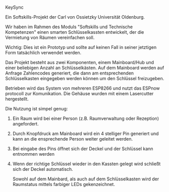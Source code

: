 KeySync

Ein Softskills-Projekt der Carl von Ossietzky Universität Oldenburg.

Wir haben im Rahmen des Moduls "Softskills und Technische Kompetenzen" einen smarten Schlüsselkassten entwickelt, der die Vermietung von Räumen vereinfachen soll.

Wichtig: Dies ist ein Prototyp und sollte auf keinen Fall in seiner jetztigen Form tatsächlich verwendet werden.

Das Projekt besteht aus zwei Komponenten, einem Mainboard/Hub und einer beliebigen Anzahl an Schlüsselkästen. 
Auf dem Mainboard werden auf Anfrage Zahlencodes generiert, die dann am entsprechenden Schlüsselkasten eingegeben werden können um den Schlüssel freizugeben.

Betrieben wird das System von mehreren ESP8266 und nutzt das ESPnow protocoll zur Komunikation. Die Gehäuse wurden mit einem Lasercutter hergestellt.

Die Nutzung ist simpel genug:
  1. Ein Raum wird bei einer Person (z.B. Raumverwaltung oder Rezeption) angefordert.
  2. Durch Knopfdruck am Mainboard wird ein 4 stelliger Pin generiert und kann an die ensprechende Person weiter geleitet werden.
  3. Bei eingabe des Pins öffnet sich der Deckel und der Schlüssel kann entnommen werden
  4. Wenn der richtige Schlüssel wieder in den Kassten gelegt wird schließt sich der Deckel automatisch.

     Sowohl auf dem Mainbard, als auch auf dem Schlüsselkasten wird der Raumstatus mittels farbiger LEDs gekenzeichnet.
